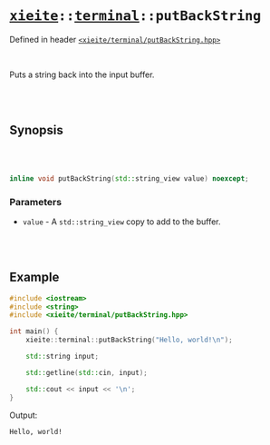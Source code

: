 # [`xieite`](../../README.md)`::`[`terminal`](../../docs/terminal.md)`::putBackString`
Defined in header [`<xieite/terminal/putBackString.hpp>`](../../include/xieite/terminal/putBackString.hpp)

<br/>

Puts a string back into the input buffer.

<br/><br/>

## Synopsis

<br/><br/>

```cpp
inline void putBackString(std::string_view value) noexcept;
```
### Parameters
- `value` - A `std::string_view` copy to add to the buffer.

<br/><br/>

## Example
```cpp
#include <iostream>
#include <string>
#include <xieite/terminal/putBackString.hpp>

int main() {
	xieite::terminal::putBackString("Hello, world!\n");

	std::string input;

	std::getline(std::cin, input);

	std::cout << input << '\n';
}
```
Output:
```
Hello, world!
```
